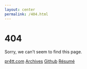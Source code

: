 ```yaml
---
layout: center
permalink: /404.html
---
```


# 404

Sorry, we can't seem to find this page.

<div class="mt3">
  <a href="{{ site.baseurl }}/" class="button button-blue button-big">pr4tt.com</a>
  <a href="{{ site.baseurl }}/archives/" class="button button-blue button-big">Archives</a>
  <a href="https://github.com/spratt" class="button button-blue button-big">Github</a>
  <a href="http://work.simondavidpratt.com/" class="button button-blue button-big">Résumé</a>
</div>

